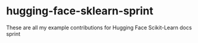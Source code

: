 # hugging-face-sklearn-sprint
These are all my example contributions for Hugging Face Scikit-Learn docs sprint
